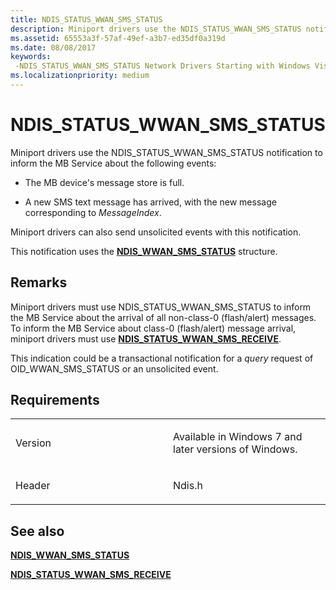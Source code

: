 ```yaml
---
title: NDIS_STATUS_WWAN_SMS_STATUS
description: Miniport drivers use the NDIS_STATUS_WWAN_SMS_STATUS notification to inform the MB Service about the following events The MB device's message store is full.A new SMS text message has arrived, with the new message corresponding to MessageIndex.Miniport drivers can also send unsolicited events with this notification.This notification uses the NDIS_WWAN_SMS_STATUS structure.
ms.assetid: 65553a3f-57af-49ef-a3b7-ed35df0a319d
ms.date: 08/08/2017
keywords: 
 -NDIS_STATUS_WWAN_SMS_STATUS Network Drivers Starting with Windows Vista
ms.localizationpriority: medium
---
```


# NDIS\_STATUS\_WWAN\_SMS\_STATUS


Miniport drivers use the NDIS\_STATUS\_WWAN\_SMS\_STATUS notification to inform the MB Service about the following events:

-   The MB device's message store is full.

-   A new SMS text message has arrived, with the new message corresponding to *MessageIndex*.

Miniport drivers can also send unsolicited events with this notification.

This notification uses the [**NDIS\_WWAN\_SMS\_STATUS**](https://docs.microsoft.com/windows-hardware/drivers/ddi/ndiswwan/ns-ndiswwan-_ndis_wwan_sms_status) structure.

Remarks
-------

Miniport drivers must use NDIS\_STATUS\_WWAN\_SMS\_STATUS to inform the MB Service about the arrival of all non-class-0 (flash/alert) messages. To inform the MB Service about class-0 (flash/alert) message arrival, miniport drivers must use [**NDIS\_STATUS\_WWAN\_SMS\_RECEIVE**](ndis-status-wwan-sms-receive.md).

This indication could be a transactional notification for a *query* request of OID\_WWAN\_SMS\_STATUS or an unsolicited event.

Requirements
------------

<table>
<colgroup>
<col width="50%" />
<col width="50%" />
</colgroup>
<tbody>
<tr class="odd">
<td><p>Version</p></td>
<td><p>Available in Windows 7 and later versions of Windows.</p></td>
</tr>
<tr class="even">
<td><p>Header</p></td>
<td>Ndis.h</td>
</tr>
</tbody>
</table>

## See also


[**NDIS\_WWAN\_SMS\_STATUS**](https://docs.microsoft.com/windows-hardware/drivers/ddi/ndiswwan/ns-ndiswwan-_ndis_wwan_sms_status)

[**NDIS\_STATUS\_WWAN\_SMS\_RECEIVE**](ndis-status-wwan-sms-receive.md)

 

 




